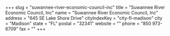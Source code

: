 +++
slug = "suwannee-river-economic-council-inc"
title = "Suwannee River Economic Council, Inc"
name = "Suwannee River Economic Council, Inc"
address = "645 SE Lake Shore Drive"
cityIndexKey = "city-fl-madison"
city = "Madison"
state = "FL"
postal = "32341"
website = ""
phone = "850 973-6709"
fax = ""
+++
